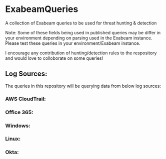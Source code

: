 # ExabeamQueries
                                                                
A collection of Exabeam queries to be used for threat hunting & detection

Note: Some of these fields being used in published queries may be differ in your environment depending on parsing used in the Exabeam instance. Please test these queries in your environment/Exabeam instance.

I encourage any contribution of hunting/detection rules to the respository and would love to colloborate on some queries!

## Log Sources: 
The queries in this repository will be querying data from below log sources: 

### AWS CloudTrail:
### Office 365:
### Windows:
### Linux:
### Okta:
